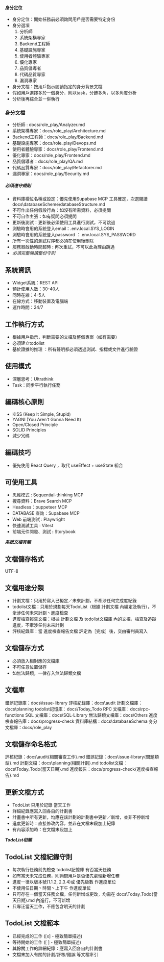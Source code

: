 #### 身分定位
- 身分定位：開始任務前必須詢問用戶是否需要特定身份
- 身分選項
    1. 分析師
    2. 系統架構專家
    3. Backend工程師
    4. 基礎設施專家
    5. 使用者體驗專家
    6. 優化專家
    7. 品質倡導者
    8. 代碼品質專家
    9. 漏洞專家
- 身分文檔：按用戶指示閱讀指定的身分背景文檔
- 假如用戶選擇多於一個身分，則以task，分飾多角，以多角度分析
- 分析後再綜合並一併執行

### 身分文檔
- 分析師 : docs/role_play/Analyzer.md
- 系統架構專家：docs/role_play/Architecture.md
- Backend工程師：docs/role_play/Backend.md
- 基礎設施專家：docs/role_play/Devops.md
- 使用者體驗專家：docs/role_play/Frontend.md
- 優化專家：docs/role_play/Frontend.md
- 品質倡導者：docs/role_play/QA.md
- 代碼品質專家：docs/role_play/Refactorer.md
- 漏洞專家：docs/role_play/Security.md

##### 必須遵守規則
- 資料庫欄位名稱或設定：優先使用Supabase MCP 工具確定，次選閱讀 docs\databaseScheme\databaseStructure.md
- 不可作出任何假設行為：如沒有所需資料，必須提問
- 不可自作主張：如有疑問必須提問
- 更新後測試：更新後必須使用工具進行測試，不可跳過
- 測驗時會用的系統登入email：.env.local.SYS_LOGIN
- 測驗時會用的系統登入password ：.env.local.SYS_PASSWORD
- 所有一次性的測試程序都必須在使用後刪除
- 服務器啟動時間超時 : 再次重試，不可以此為理由跳過
- *必須完整閱讀整份守則*

## 系統資訊
- Widget系統：REST API
- 預計使用人數：30-40人
- 同時在線：4-5人
- 在線方式：移動裝置及電腦端
- 運作時間：24/7

## 工作執行方式
- 根據用戶指示，判斷需要的文檔及整個專案（如有需要）
- 必須建立todolist
- 基於證據的推理 ：所有聲明都必須透過測試、指標或文件進行驗證

## 使用模式
- 深層思考：Ultrathink
- Task：同步平行執行任務

## 編碼核心原則
- KISS (Keep It Simple, Stupid)
- YAGNI (You Aren't Gonna Need It)
- Open/Closed Principle
- SOLID Principles
- 減少冗碼

## 編碼技巧
- 優先使用 React Query ，取代 useEffect + useState 組合

## 可使用工具
- 思維模式 : Sequential-thinking MCP
- 搜尋資料：Brave Search MCP
- Headless：puppeteer MCP
- DATABASE 查詢：Supabase MCP
- Web 前端測試 : Playwright
- 快速測試工具 : Vitest
- 前端元件開發、測試 : Storybook

***系統文檔有關***
## 文檔儲存格式
UTF-8

## 文檔用途分類
- 計劃文檔：只用於寫入已擬定／未來計劃，不牽涉任何完成度紀錄
- todolist文檔：只用於規劃每天TodoList（根據 計劃文檔 內編定及執行），不牽涉任何未來計劃丶進度檢查
- 進度檢查報告文檔：根據 計劃文檔 及 todolist文檔庫 內的文檔，檢查及追蹤進度，不牽涉任何未來計劃
- 評核紀錄庫：當 進度檢查報告文檔 評定為［完成］後，交由審判員寫入

## 文檔儲存方式
- 必須放入相對應的文檔庫
- 不可任意位置儲存
- 如無法歸類，一律存入無法歸類文檔

## 文檔庫
錯誤記錄庫：docs\issue-library
評核紀錄庫：docs\audit
計劃文檔庫：docs\planning
todolist記憶庫：docs\Today_Todo
RPC 文檔庫：docs\rpc-functions
SQL 文檔庫：docs\SQL-Library
無法歸類文檔庫：docs\Others
進度檢查報告庫：docs\progress-check
資料庫結構：docs\databaseSchema
身分文檔庫：docs/role_play

## 文檔儲存命名格式
評核紀錄：docs\audit\{相關審查工作}.md
錯誤記錄：docs\issue-library\{問題類型}.md
計劃文檔：docs\planning\{相關計劃}.md
todolist文檔：docs\Today_Todo\{當天日期}.md
進度報告：docs/progress-check\{進度檢查報告}.md

## 更新文檔方式
- TodoList 只用於記錄 當天工作
- 詳細紀錄應寫入回各自的計劃書
- 計畫書中所有更新，均應在該計劃的計劃書中更新／新增，並非不停新增 
- 進度更新時：直接修改內容，並非在文檔末段加上紀錄
- 有內容添加時：在文檔末段加上

***TodoList相關***
## TodoList 文檔紀錄守則
- 每次執行任務前先檢查 todolist記憶庫 有否當天任務
- 如有當天未完成任務，則詢問用戶是否優先處理新增任務
- 進度一律以版本號(1.1.2, 2.3.4)或 優先級數 作進度單位
- 不使用任日期丶時間丶上下午 作進度單位
- 只可存在一個當天任務文檔，任何新增或更改，均需在 docs\Today_Todo\{當天日期}.md 內進行，不可新增
- 只專汪當天工作，不應包含明天的計劃

## TodoList 文檔範本
- 已經完成的工作 ([x] - 極致簡單描述) 
- 等待開始的工作 ([ ] - 極致簡單描述)
- 其餘關工作的詳細紀錄：應寫入回各自的計劃書
- 文檔末加入有關的計劃/評核/錯誤 等文檔牽引